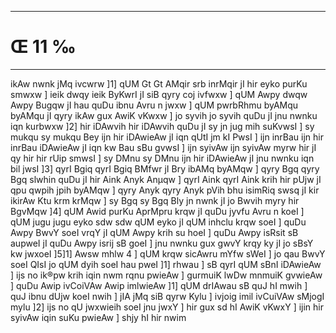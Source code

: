___
# Œ 11 ‰
---
ikAw nwnk jMq ivcwrw ]1] qUM Gt Gt AMqir srb inrMqir jI hir eyko
purKu smwxw ] ieik dwqy ieik ByKwrI jI siB qyry coj ivfwxw ] qUM Awpy
dwqw Awpy Bugqw jI hau quDu ibnu Avru n jwxw ] qUM pwrbRhmu byAMqu byAMqu
jI qyry ikAw gux AwiK vKwxw ] jo syvih jo syvih quDu jI jnu nwnku iqn
kurbwxw ]2] hir iDAwvih hir iDAwvih quDu jI sy jn jug mih suKvwsI
] sy mukqu sy mukqu Bey ijn hir iDAwieAw jI iqn qUtI jm kI PwsI ]
ijn inrBau ijn hir inrBau iDAwieAw jI iqn kw Bau sBu gvwsI ] ijn
syivAw ijn syivAw myrw hir jI qy hir hir rUip smwsI ] sy DMnu sy DMnu
ijn hir iDAwieAw jI jnu nwnku iqn bil jwsI ]3] qyrI Bgiq qyrI
Bgiq BMfwr jI Bry ibAMq byAMqw ] qyry Bgq qyry Bgq slwhin quDu jI hir
Aink Anyk Anµqw ] qyrI Aink qyrI Aink krih hir pUjw jI qpu qwpih
jpih byAMqw ] qyry Anyk qyry Anyk pVih bhu isimRiq swsq jI kir
ikirAw Ktu krm krMqw ] sy Bgq sy Bgq Bly jn nwnk jI jo Bwvih myry
hir BgvMqw ]4] qUM Awid purKu AprMpru krqw jI quDu jyvfu Avru n koeI
] qUM jugu jugu eyko sdw sdw qUM eyko jI qUM inhclu krqw soeI ] quDu Awpy BwvY
soeI vrqY jI qUM Awpy krih su hoeI ] quDu Awpy isRsit sB aupweI jI quDu
Awpy isrij sB goeI ] jnu nwnku gux gwvY krqy ky jI jo sBsY kw jwxoeI
]5]1] Awsw mhlw 4 ] qUM krqw sicAwru mYfw sWeI ] jo qau BwvY soeI
QIsI jo qUM dyih soeI hau pweI ]1] rhwau ] sB qyrI qUM sBnI iDAwieAw ]
ijs no ik®pw krih iqin nwm rqnu pwieAw ] gurmuiK lwDw mnmuiK
gvwieAw ] quDu Awip ivCoiVAw Awip imlwieAw ]1] qUM drIAwau sB quJ
hI mwih ] quJ ibnu dUjw koeI nwih ] jIA jMq siB qyrw Kylu ] ivjoig
imil ivCuiVAw sMjogI mylu ]2] ijs no qU jwxwieih soeI jnu jwxY ] hir
gux sd hI AwiK vKwxY ] ijin hir syivAw iqin suKu pwieAw ] shjy hI
hir nwim
####
